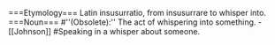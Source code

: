===Etymology===
Latin insusurratio, from insusurrare to whisper into.
===Noun===
#''(Obsolete):'' The act of whispering into something. - [[Johnson]]
#Speaking in a whisper about someone.